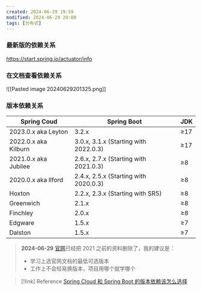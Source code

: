 ```yaml
---
created: 2024-06-29 19:59
modified: 2024-06-29 20:00
tags: [分布式]
---
```


### 最新版的依赖关系

https://start.spring.io/actuator/info

### 在文档查看依赖关系

![[Pasted image 20240629201325.png]]

### 版本依赖关系

| Spring Coud          | Spring Boot                           | JDK |
| -------------------- | ------------------------------------- | --- |
| 2023.0.x aka Leyton  | 3.2.x                                 | ≥17 |
| 2022.0.x aka Kilburn | 3.0.x, 3.1.x (Starting with 2022.0.3) | ≥17 |
| 2021.0.x aka Jubilee | 2.6.x, 2.7.x (Starting with 2021.0.3) | ≥8  |
| 2020.0.x aka Ilford  | 2.4.x, 2.5.x (Starting with 2020.0.3) | ≥8  |
| Hoxton               | 2.2.x, 2.3.x (Starting with SR5)      | ≥8  |
| Greenwich            | 2.1.x                                 | ≥8  |
| Finchley             | 2.0.x                                 | ≥8  |
| Edgware              | 1.5.x                                 | ≥7  |
| Dalston              | 1.5.x                                 | ≥7  |

> **2024-06-29**
> [官网](https://spring.io/projects/spring-cloud)已经把 2021 之前的资料删除了，我的建议是：
> - 学习上选官网文档的最低可选版本
> - 工作上不会轻易换版本，项目用哪个就学哪个

> [!link] Reference
> [Spring Cloud 和 Spring Boot 的版本依赖该怎么选择](https://mp.weixin.qq.com/s/lXB4MAhNK2tK3cl9WecnIw)
